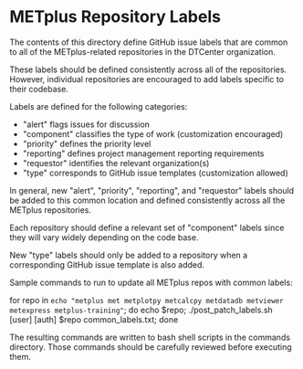METplus Repository Labels
=========================

The contents of this directory define GitHub issue labels that are common
to all of the METplus-related repositories in the DTCenter organization.

These labels should be defined consistently across all of the repositories.
However, individual repositories are encouraged to add labels specific to
their codebase.

Labels are defined for the following categories:
- "alert" flags issues for discussion
- "component" classifies the type of work (customization encouraged)
- "priority" defines the priority level
- "reporting" defines project management reporting requirements
- "requestor" identifies the relevant organization(s)
- "type" corresponds to GitHub issue templates (customization allowed)

In general, new "alert", "priority", "reporting", and "requestor" labels
should be added to this common location and defined consistently across
all the METplus repositories.

Each repository should define a relevant set of "component" labels since
they will vary widely depending on the code base.

New "type" labels should only be added to a repository when a corresponding
GitHub issue template is also added.

Sample commands to run to update all METplus repos with common labels: 

for repo in `echo "metplus met metplotpy metcalcpy metdatadb metviewer metexpress metplus-training"`; do
  echo $repo;
  ./post_patch_labels.sh [user] [auth] $repo common_labels.txt;
done

The resulting commands are written to bash shell scripts in the commands
directory. Those commands should be carefully reviewed before executing them.

